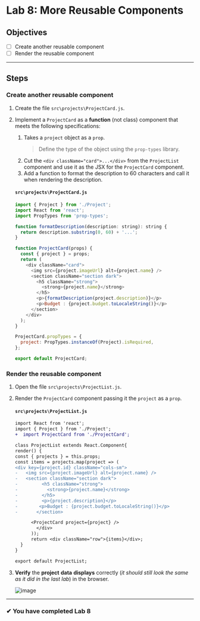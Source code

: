# Lab 8: More Reusable Components

## Objectives

- [ ] Create another reusable component
- [ ] Render the reusable component

---

## Steps

### Create another reusable component

1. Create the file `src\projects\ProjectCard.js`.
1. Implement a `ProjectCard` as a **function** (not class) component that meets the following specifications:

   1. Takes a `project` object as a `prop`.
      > Define the type of the object using the `prop-types` library.
   1. Cut the `<div className="card">...</div>` from the `ProjectList` component and use it as the JSX for the `ProjectCard` component.
   1. Add a function to format the description to 60 characters and call it when rendering the description.

   #### `src\projects\ProjectCard.js`

   ```js
   import { Project } from './Project';
   import React from 'react';
   import PropTypes from 'prop-types';

   function formatDescription(description: string): string {
     return description.substring(0, 60) + '...';
   }

   function ProjectCard(props) {
     const { project } = props;
     return (
       <div className="card">
         <img src={project.imageUrl} alt={project.name} />
         <section className="section dark">
           <h5 className="strong">
             <strong>{project.name}</strong>
           </h5>
           <p>{formatDescription(project.description)}</p>
           <p>Budget : {project.budget.toLocaleString()}</p>
         </section>
       </div>
     );
   }

   ProjectCard.propTypes = {
     project: PropTypes.instanceOf(Project).isRequired,
   };

   export default ProjectCard;
   ```

### Render the reusable component

1. Open the file `src\projects\ProjectList.js`.
1. Render the `ProjectCard` component passing it the `project` as a `prop`.

   #### `src\projects\ProjectList.js`

   ```diff
   import React from 'react';
   import { Project } from './Project';
   +  import ProjectCard from './ProjectCard';

   class ProjectList extends React.Component{
   render() {
   const { projects } = this.props;
   const items = projects.map(project => (
   <div key={project.id} className="cols-sm">
   -   <img src={project.imageUrl} alt={project.name} />
   -   <section className="section dark">
   -         <h5 className="strong">
   -           <strong>{project.name}</strong>
   -         </h5>
   -         <p>{project.description}</p>
   -        <p>Budget : {project.budget.toLocaleString()}</p>
   -       </section>

         <ProjectCard project={project} />
           </div>
         ));
         return <div className="row">{items}</div>;
     }
   }

   export default ProjectList;

   ```

1. **Verify** the **project** **data** **displays** correctly (_it should still look the same as it did in the last lab_) in the browser.

   ![image](https://user-images.githubusercontent.com/1474579/93270134-717a4580-f77e-11ea-95f5-73b8d6a17684.png)

>

---

### &#10004; You have completed Lab 8
